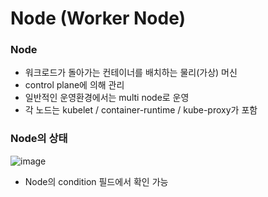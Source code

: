 # Node (Worker Node)

### Node 

- 워크로드가 돌아가는 컨테이너를 배치하는 물리(가상) 머신
- control plane에 의해 관리
- 일반적인 운영환경에서는 multi node로 운영
- 각 노드는 kubelet / container-runtime / kube-proxy가 포함

### Node의 상태

![image](https://github.com/pokabook/TIL/assets/103029701/97c3170c-6513-45ca-a394-6b85ce588f97)

- Node의 condition 필드에서 확인 가능